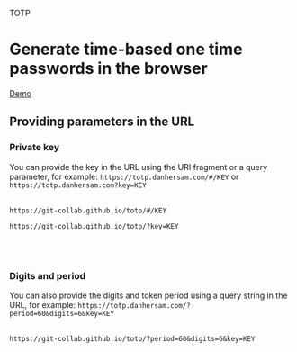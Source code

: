 TOTP
# Generate time-based one time passwords in the browser
[Demo](https://git-collab.github.io/totp/)

## Providing parameters in the URL

### Private key

You can provide the key in the URL using the URI fragment or a query parameter, for example: `https://totp.danhersam.com/#/KEY` or `https://totp.danhersam.com?key=KEY`
<br><br>
```
https://git-collab.github.io/totp/#/KEY
```
```
https://git-collab.github.io/totp/?key=KEY
```
<br><br>
### Digits and period
You can also provide the digits and token period using a query string in the URL, for example: `https://totp.danhersam.com/?period=60&digits=6&key=KEY`
<br><br>
```
https://git-collab.github.io/totp/?period=60&digits=6&key=KEY
```

